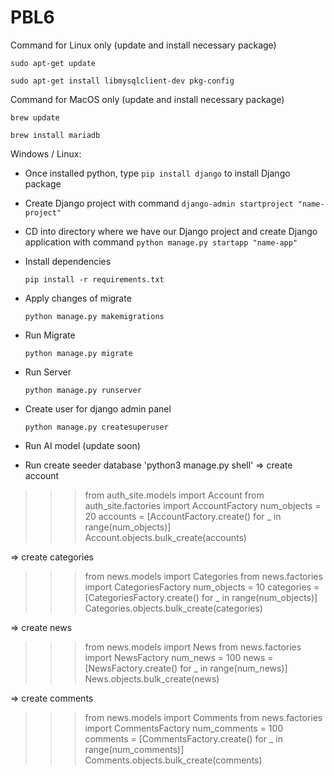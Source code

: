 # PBL6

Command for Linux only (update and install necessary package)

`sudo apt-get update`

`sudo apt-get install libmysqlclient-dev pkg-config`

Command for MacOS only (update and install necessary package)

`brew update`

`brew install mariadb`

Windows / Linux:

- Once installed python, type `pip install django` to install Django package
- Create Django project with command `django-admin startproject "name-project"`
- CD into directory where we have our Django project and create Django application with command `python manage.py startapp "name-app"`
- Install dependencies

    `pip install -r requirements.txt`

- Apply changes of migrate

    `python manage.py makemigrations`

- Run Migrate

    `python manage.py migrate`

- Run Server

    `python manage.py runserver`

- Create user for django admin panel 

    `python manage.py createsuperuser`

- Run AI model (update soon)

- Run create seeder database
 'python3 manage.py shell'
=> create account
>>> from auth_site.models import Account
>>> from auth_site.factories import AccountFactory
>>> num_objects = 20
>>> accounts = [AccountFactory.create() for _ in range(num_objects)]
>>> Account.objects.bulk_create(accounts)

=> create categories
>>> from news.models import Categories
>>> from news.factories import CategoriesFactory
>>> num_objects = 10
>>> categories = [CategoriesFactory.create() for _ in range(num_objects)]
>>> Categories.objects.bulk_create(categories)

=> create news
>>> from news.models import News
>>> from news.factories import NewsFactory
>>> num_news = 100
>>> news = [NewsFactory.create() for _ in range(num_news)]
>>> News.objects.bulk_create(news)

=> create comments
>>> from news.models import Comments
>>> from news.factories import CommentsFactory
>>> num_comments = 100
>>> comments = [CommentsFactory.create() for _ in range(num_comments)]
>>> Comments.objects.bulk_create(comments)